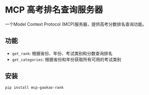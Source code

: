 # MCP 高考排名查询服务器

一个Model Context Protocol (MCP)服务器，提供高考分数排名查询功能。

## 功能

- `get_rank`: 根据省份、年份、考试类别和分数查询排名
- `get_categories`: 根据省份和年份获取所有可用的考试类别

## 安装

```bash
pip install mcp-gaokao-rank